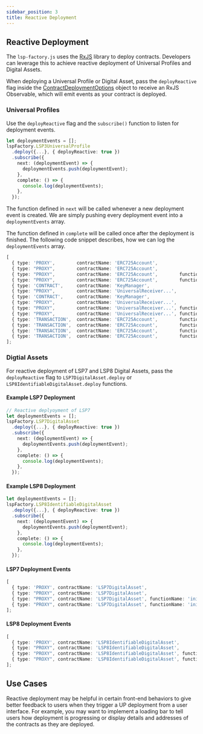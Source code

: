 ```yaml
---
sidebar_position: 3
title: Reactive Deployment
---
```


## Reactive Deployment

The `lsp-factory.js` uses the [RxJS](https://github.com/ReactiveX/rxjs) library to deploy contracts. Developers can leverage this to achieve reactive deployment of Universal Profiles and Digital Assets.

When deploying a Universal Profile or Digital Asset, pass the `deployReactive` flag inside the [ContractDeploymentOptions](../deployment/contract-deployment-options.md) object to receive an RxJS Observable, which will emit events as your contract is deployed.

### Universal Profiles

Use the `deployReactive` flag and the `subscribe()` function to listen for deployment events.

```typescript
let deploymentEvents = [];
lspFactory.LSP3UniversalProfile
  .deploy({...}, { deployReactive: true })
  .subscribe({
    next: (deploymentEvent) => {
      deploymentEvents.push(deploymentEvent);
    },
    complete: () => {
      console.log(deploymentEvents);
    },
  });
```

The function defined in `next` will be called whenever a new deployment event is created. We are simply pushing every deployment event into a `deploymentEvents` array.

The function defined in `complete` will be called once after the deployment is finished. The following code snippet describes, how we can log the `deploymentEvents` array.

```typescript title="Output from calling the console.log(deploymentEvents) function"
[
  { type: 'PROXY',        contractName: 'ERC725Account',                                           status: 'PENDING',  transaction:  {} },
  { type: "PROXY",        contractName: 'ERC725Account',                                           status: 'PENDING',  receipt:      {} },
  { type: "PROXY",        contractName: 'ERC725Account',        functionName: 'initialize',        status: 'PENDING',  transaction:  {} },
  { type: "PROXY",        contractName: 'ERC725Account',        functionName: 'initialize',        status: 'COMPLETE', receipt:      {} },
  { type: 'CONTRACT',     contractName: 'KeyManager',                                              status: 'PENDING',  transaction:  {} },
  { type: "PROXY",        contractName: 'UniversalReceiver...',                                    status: 'PENDING',  transaction:  {} },
  { type: 'CONTRACT',     contractName: 'KeyManager',                                              status: 'COMPLETE', receipt:      {} },
  { type: "PROXY",        contractName: 'UniversalReceiver...',                                    status: 'PENDING',  receipt:      {} },
  { type: "PROXY",        contractName: 'UniversalReceiver...', functionName: 'initialize',        status: 'PENDING',  transaction:  {} },
  { type: "PROXY",        contractName: 'UniversalReceiver...', functionName: 'initialize',        status: 'COMPLETE', receipt:      {} },
  { type: 'TRANSACTION',  contractName: 'ERC725Account',        functionName: 'setData',           status: 'PENDING',  transaction:  {} },
  { type: 'TRANSACTION',  contractName: 'ERC725Account',        functionName: 'setData',           status: 'COMPLETE', receipt:      {} },
  { type: 'TRANSACTION',  contractName: 'ERC725Account',        functionName: 'transferOwnership', status: 'PENDING',  transaction:  {} },
  { type: 'TRANSACTION',  contractName: 'ERC725Account',        functionName: 'transferOwnership', status: 'COMPLETE', receipt:      {} },
];
```

### Digtial Assets

For reactive deployment of LSP7 and LSP8 Digital Assets, pass the `deployReactive` flag to `LSP7DigitalAsset.deploy` or `LSP8IdentifiableDigitalAsset.deploy` functions.

#### Example LSP7 Deployment

```typescript title="Deploying an LSP7 contract"
// Reactive deplyoyment of LSP7
let deploymentEvents = [];
lspFactory.LSP7DigitalAsset
  .deploy({...}, { deployReactive: true })
  .subscribe({
    next: (deploymentEvent) => {
      deploymentEvents.push(deploymentEvent);
    },
    complete: () => {
      console.log(deploymentEvents);
    },
  });
```

#### Example LSP8 Deployment

```typescript title="Deploying an LSP8 Contract"
let deploymentEvents = [];
lspFactory.LSP8IdentifiableDigitalAsset
  .deploy({...}, { deployReactive: true })
  .subscribe({
    next: (deploymentEvent) => {
      deploymentEvents.push(deploymentEvent);
    },
    complete: () => {
      console.log(deploymentEvents);
    },
  });
```

#### LSP7 Deployment Events

```typescript
[
  { type: 'PROXY', contractName: 'LSP7DigitalAsset',                             status: 'PENDING',  transaction:  {} },
  { type: "PROXY", contractName: 'LSP7DigitalAsset',                             status: 'PENDING',  receipt:      {} },
  { type: "PROXY", contractName: 'LSP7DigitalAsset', functionName: 'initialize', status: 'PENDING',  transaction:  {} },
  { type: "PROXY", contractName: 'LSP7DigitalAsset', functionName: 'initialize', status: 'COMPLETE', receipt:      {} },
];
```

#### LSP8 Deployment Events

```typescript
[
  { type: 'PROXY', contractName: 'LSP8IdentifiableDigitalAsset',                             status: 'PENDING',  transaction:  {} },
  { type: "PROXY", contractName: 'LSP8IdentifiableDigitalAsset',                             status: 'PENDING',  receipt:      {} },
  { type: "PROXY", contractName: 'LSP8IdentifiableDigitalAsset', functionName: 'initialize', status: 'PENDING',  transaction:  {} },
  { type: "PROXY", contractName: 'LSP8IdentifiableDigitalAsset', functionName: 'initialize', status: 'COMPLETE', receipt:      {} },
];
```

## Use Cases

Reactive deployment may be helpful in certain front-end behaviors to give better feedback to users when they trigger a UP deployment from a user interface. For example, you may want to implement a loading bar to tell users how deployment is progressing or display details and addresses of the contracts as they are deployed.
